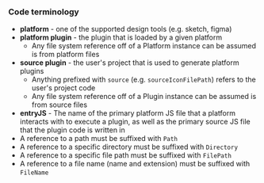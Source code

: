 ### Code terminology

- **platform** - one of the supported design tools (e.g. sketch, figma)
- **platform plugin** - the plugin that is loaded by a given platform
  - Any file system reference off of a Platform instance can be assumed is from platform files
- **source plugin** - the user's project that is used to generate platform plugins
  - Anything prefixed with `source` (e.g. `sourceIconFilePath`) refers to the user's project code
  - Any file system reference off of a Plugin instance can be assumed is from source files
- **entryJS** - The name of the primary platform JS file that a platform interacts with to execute a plugin, as well as the primary source JS file that the plugin code is written in
- A reference to a path must be suffixed with `Path`
- A reference to a specific directory must be suffixed with `Directory`
- A reference to a specific file path must be suffixed with `FilePath`
- A reference to a file name (name and extension) must be suffixed with `FileName`
